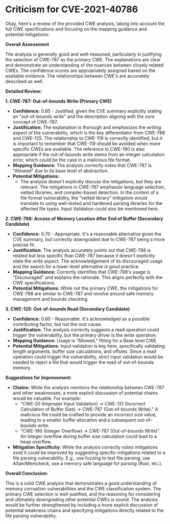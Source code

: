 # Criticism for CVE-2021-40786

Okay, here's a review of the provided CWE analysis, taking into account the full CWE specifications and focusing on the mapping guidance and potential mitigations:

**Overall Assessment**

The analysis is generally good and well-reasoned, particularly in justifying the selection of CWE-787 as the primary CWE. The explanations are clear and demonstrate an understanding of the nuances between closely related CWEs. The confidence scores are appropriately assigned based on the available evidence.  The relationships between CWE's are accurately described as well.

**Detailed Review:**

**1. CWE-787: Out-of-bounds Write (Primary CWE)**

*   **Confidence:** 0.85 - Justified, given the CVE summary explicitly stating an "out-of-bounds write" and the description aligning with the core concept of CWE-787.
*   **Justification:** The explanation is thorough and emphasizes the writing aspect of the vulnerability, which is the key differentiator from CWE-788 and CWE-125. The relationship to CWE-119 is correctly identified, but it is important to remember that CWE-119 should be avoided when more specific CWEs are available. The reference to CWE-190 is also appropriate if the out-of-bounds write stems from an integer calculation error, which could be the case in a malicious file format.
*   **Mapping Guidance:**  The analysis correctly notes that CWE-787 is "Allowed" due to its base level of abstraction.
*   **Potential Mitigations:**
    *   The analysis doesn't explicitly discuss the mitigations, but they are relevant.  The mitigations in CWE-787 emphasize language selection, vetted libraries, and compiler-based detection.  In the context of a file format vulnerability, the "vetted library" mitigation would translate to using well-tested and hardened parsing libraries for the affected file types. Input Validation could also be mentioned here.

**2. CWE-788: Access of Memory Location After End of Buffer (Secondary Candidate)**

*   **Confidence:** 0.70 - Appropriate. It's a reasonable alternative given the CVE summary, but correctly downgraded due to CWE-787 being a more precise fit.
*   **Justification:** The analysis accurately points out that CWE-788 is related but less specific than CWE-787 because it doesn't explicitly state the *write* aspect. The acknowledgement of its discouraged usage and the search for a lower-level alternative is good practice.
*   **Mapping Guidance:** Correctly identifies that CWE-788's usage is "Discouraged" and explains the rationale. This aligns perfectly with the CWE specifications.
*   **Potential Mitigations:** While not the primary CWE, the mitigations for CWE-788 are similar to CWE-787 and revolve around safe memory management and bounds checking.

**3. CWE-125: Out-of-bounds Read (Secondary Candidate)**

*   **Confidence:** 0.60 - Reasonable.  It's acknowledged as a possible contributing factor, but not the root cause.
*   **Justification:** The analysis correctly suggests a read operation *could* trigger the vulnerability, but the primary driver is the *write* operation.
*   **Mapping Guidance:** Usage is "Allowed," fitting for a Base level CWE.
*   **Potential Mitigations:** Input validation is key here, specifically validating length arguments, buffer size calculations, and offsets. Since a read operation could trigger the vulnerability, strict input validation would be needed to reject a file that would trigger the read of out-of-bounds memory.

**Suggestions for Improvement:**

*   **Chains:** While the analysis mentions the relationship between CWE-787 and other weaknesses, a more explicit discussion of potential chains would be valuable. For example:
    *   "CWE-20 (Improper Input Validation) -> CWE-131 (Incorrect Calculation of Buffer Size) -> CWE-787 (Out-of-bounds Write)."  A malicious file could be crafted to provide an incorrect size value, leading to a smaller buffer allocation and a subsequent out-of-bounds write.
    *   "CWE-190 (Integer Overflow) -> CWE-787 (Out-of-bounds Write)". An integer overflow during buffer size calculation could lead to a heap overflow.
*   **Mitigation Specificity:** While the analysis correctly notes mitigations exist it could be improved by suggesting specific mitigations related to a file parsing vulnerability. E.g., use fuzzing to test file parsing, use ASan/Memcheck, use a memory safe language for parsing (Rust, etc.).

**Overall Conclusion:**

This is a solid CWE analysis that demonstrates a good understanding of memory corruption vulnerabilities and the CWE classification system. The primary CWE selection is well-justified, and the reasoning for considering and ultimately downgrading other potential CWEs is sound. The analysis would be further strengthened by including a more explicit discussion of potential weakness chains and specifying mitigations directly related to the file parsing vulnerability.